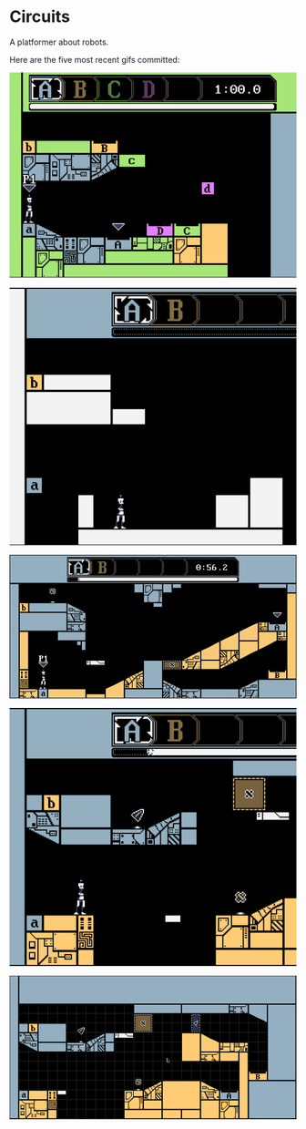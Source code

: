 # Circuits
A platformer about robots.

Here are the five most recent gifs committed:

![071-end-of-level-fadeouts.gif](gifs/071-end-of-level-fadeouts.gif?raw=true "071-end-of-level-fadeouts")

![070-player-fade-anim.gif](gifs/070-player-fade-anim.gif?raw=true "070-player-fade-anim")

![069-indicators.gif](gifs/069-indicators.gif?raw=true "069-indicators")

![068-death.gif](gifs/068-death.gif?raw=true "068-death")

![067-feature-overview.gif](gifs/067-feature-overview.gif?raw=true "067-feature-overview")

